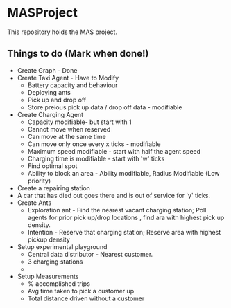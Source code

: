 # MASProject
This repository holds the MAS project.

## Things to do (Mark when done!)

* Create Graph - Done
* Create Taxi Agent - Have to Modify 
  * Battery capacity and behaviour
  * Deploying ants
  * Pick up and drop off
  * Store preious pick up data / drop off data - modifiable
* Create Charging Agent
  * Capacity modifiable- but start with 1
  * Cannot move when reserved
  * Can move at the same time
  * Can move only once every x ticks - modifiable
  * Maximum speed modifiable  - start with half the agent speed
  * Charging time is modifiable - start with 'w' ticks
  * Find optimal spot
  * Ability to block an area - Ability modifiable, Radius Modifiable (Low priority)
 * Create a repairing station
  *  A car that has died out goes there and is out of service for 'y' ticks.
* Create Ants
  * Exploration ant - Find the nearest vacant charging station; Poll agents for prior pick up/drop locations , find ara with highest pick     up density.
  * Intention - Reserve that charging station; Reserve area with highest pickup density
* Setup experimental playground
  * Central data distributor - Nearest customer.
  * 3 charging stations
  * 
* Setup Measurements
  * % accomplished trips
  * Avg time taken to pick a customer up
  * Total distance driven without a customer
